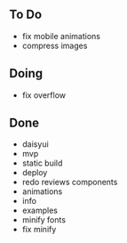 ## To Do

- fix mobile animations
- compress images

## Doing

- fix overflow

## Done

- daisyui
- mvp
- static build
- deploy
- redo reviews components
- animations
- info
- examples
- minify fonts
- fix minify
